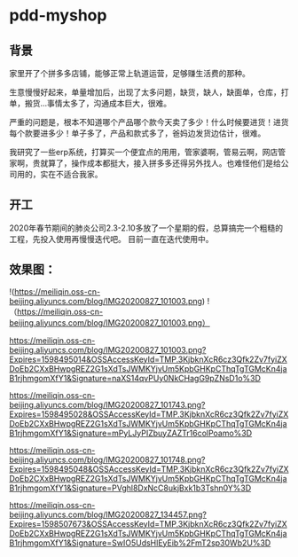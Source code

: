 # pdd-myshop


## 背景

家里开了个拼多多店铺，能够正常上轨道运营，足够赚生活费的那种。

生意慢慢好起来，单量增加后，出现了太多问题，缺货，缺人，缺面单，仓库，打单，搬货...事情太多了，沟通成本巨大，很难。

严重的问题是，根本不知道哪个产品哪个款今天卖了多少！什么时候要进货！进货每个款要进多少！单子多了，产品和款式多了，爸妈边发货边估计，很难。

我研究了一些erp系统，打算买一个便宜点的用用，管家婆啊，管易云啊，网店管家啊，贵就算了，操作成本都挺大，接入拼多多还得另外找人。也难怪他们是给公司用的，实在不适合我家。

## 开工
2020年春节期间的肺炎公司2.3-2.10多放了一个星期的假，总算搞完一个粗糙的工程，先投入使用再慢慢迭代吧。
目前一直在迭代使用中。

## 效果图：
!(https://meiliqin.oss-cn-beijing.aliyuncs.com/blog/IMG20200827_101003.png)
!（https://meiliqin.oss-cn-beijing.aliyuncs.com/blog/IMG20200827_101003.png）

https://meiliqin.oss-cn-beijing.aliyuncs.com/blog/IMG20200827_101003.png?Expires=1598495014&OSSAccessKeyId=TMP.3KjbknXcR6cz3Qfk2Zv7fyiZXDoEb2CXxBHwpgREZ2G1sXdTsJWMKYjvUm5KpbGHKpCThqTgTGMcKn4jaB1rjhmgomXfY1&Signature=naXS14qvPUy0NkCHagG9pZNsD1o%3D

https://meiliqin.oss-cn-beijing.aliyuncs.com/blog/IMG20200827_101743.png?Expires=1598495028&OSSAccessKeyId=TMP.3KjbknXcR6cz3Qfk2Zv7fyiZXDoEb2CXxBHwpgREZ2G1sXdTsJWMKYjvUm5KpbGHKpCThqTgTGMcKn4jaB1rjhmgomXfY1&Signature=mPyLJyPIZbuyZAZTr16colPoamo%3D

https://meiliqin.oss-cn-beijing.aliyuncs.com/blog/IMG20200827_101748.png?Expires=1598495048&OSSAccessKeyId=TMP.3KjbknXcR6cz3Qfk2Zv7fyiZXDoEb2CXxBHwpgREZ2G1sXdTsJWMKYjvUm5KpbGHKpCThqTgTGMcKn4jaB1rjhmgomXfY1&Signature=PVghl8DxNcC8ukjBxk1b3Tshn0Y%3D

https://meiliqin.oss-cn-beijing.aliyuncs.com/blog/IMG20200827_134457.png?Expires=1598507673&OSSAccessKeyId=TMP.3KjbknXcR6cz3Qfk2Zv7fyiZXDoEb2CXxBHwpgREZ2G1sXdTsJWMKYjvUm5KpbGHKpCThqTgTGMcKn4jaB1rjhmgomXfY1&Signature=SwIO5UdsHlEyEib%2FmT2sp30Wb2U%3D






